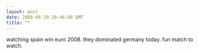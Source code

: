 ```yaml
---
layout: post
date: 2008-06-29 20:46:08 GMT
title: ""
---
```

watching spain win euro 2008. they dominated germany today. fun match to watch.